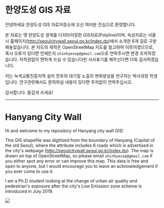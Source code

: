 # 한양도성 GIS 자료

안녕하세요 한양도성 GIS 자료저장소에 오신 여러분 진심으로 환영합니다. 

본 자료는 옛 한양도성 경계를 디지타이징한 GIS자료(Polyline)이며, 속성자료는 서울시 홈페이지(http://seoulcitywall.seoul.go.kr/index.do)에서 소개한 6개 길로 구분해놓았습니다.
본 지도의 제작은 OpenStreetMap 지도를 참고하여 이루어졌으므로, 혹시 오류가 있다면 언제든지 `shinhyesop@gmail.com`으로 연락주시면 변경 조치하겠습니다.
저작권없이 편하게 쓰실 수 있습니다만 사사표기를 해주신다면 더욱 감사하겠습니다.

저는 녹색교통진흥지역 설치 전후의 대기질 노출의 변화양상을 연구하는 박사과정 학생입니다. 연구관련해서도 문의하실 내용이 있다면 주저없이 연락주십시오.

감사합니다. 즐겁게 쓰세요!

------------------

# Hanyang City Wall 

Hi and welcome to my repository of Hanyang city wall GIS!

This GIS shapefile was digitized from the boundary of Hanyang (Capital of the old Seoul), where the attribute includes 6 roads which is advertised in the city's webpage (http://seoulcitywall.seoul.go.kr/index.do).
The map is drawn on top of OpenStreetMap, so please email `shinhyesop@gmail.com` if you either spot any error or can improve this map.
This data is free and open to anyone, but I would encourage you to leave an acknowledgement if you ever come to use it.

I am a Ph.D student looking at the change of urban air quality and pedestrian's exposure after the city's Low Emission zone scheme is introduced in July 2019.

![](https://github.com/mrsensible/seoulwall/blob/master/HanyangWall.png?raw=true)
